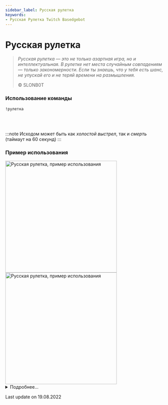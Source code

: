 ```yaml
---
sidebar_label: Русская рулетка
keywords:
- Русская Рулетка Twitch Basedgebot
---
```


# Русская рулетка

> *<quote>Русская рулетка — это не только азартная игра, но и интеллектуальная. В рулетке нет места случайным совпадениям — только закономерности. Если ты знаешь, что у тебя есть шанс, не упускай его и не теряй времени на размышления.</quote>*
>
> © SLONB0T

### Использование команды

<code>!рулетка</code>

<br/>
<br/>

:::note
Исходом может быть как <i>холостой выстрел</i>, так и <i>смерть</i> (таймаут на 60 секунд)
:::

### Пример использования

<img src="https://media0.giphy.com/media/v9Q6GAWyFFaDXDdsKc/giphy.gif?cid=790b7611f054bdada189dcfbbad46ddfe1bd23b821cc936b&rid=giphy.gif&ct=g" alt="Русская рулетка, пример использования" width="350"/>
<img src="https://media3.giphy.com/media/jTg6r00iWb1ITTcV5o/giphy.gif?cid=790b76117fddfb4c49a7ce78536b393887d4026812cd2e7e&rid=giphy.gif&ct=g" alt="Русская рулетка, пример использования" width="350" id="example-right"/>

<details>
  <summary>Подробнее...</summary>
  <div>

| Global cooldown | 10 seconds⠀⠀⠀⠀⠀⠀⠀⠀⠀⠀⠀⠀ |
|:----------------|:-----------------------|
| User cooldown   | 20 seconds             |
| Mod only        | No                     |
| Sub only        | No                     |
| Aliases         | !roulette              |
  </div>
</details>

<p class="update">Last update on 19.08.2022</p>